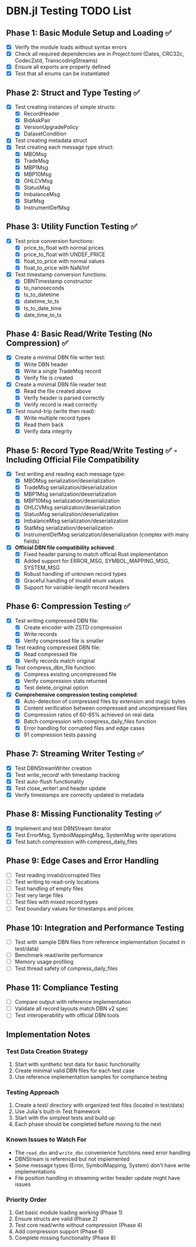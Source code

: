 # DBN.jl Testing TODO List

## Phase 1: Basic Module Setup and Loading ✅

- [x] Verify the module loads without syntax errors
- [x] Check all required dependencies are in Project.toml (Dates, CRC32c, CodecZstd, TranscodingStreams)
- [x] Ensure all exports are properly defined
- [x] Test that all enums can be instantiated

## Phase 2: Struct and Type Testing ✅

- [x] Test creating instances of simple structs:
  - [x] RecordHeader
  - [x] BidAskPair
  - [x] VersionUpgradePolicy
  - [x] DatasetCondition
- [x] Test creating metadata struct
- [x] Test creating each message type struct:
  - [x] MBOMsg
  - [x] TradeMsg
  - [x] MBP1Msg
  - [x] MBP10Msg
  - [x] OHLCVMsg
  - [x] StatusMsg
  - [x] ImbalanceMsg
  - [x] StatMsg
  - [x] InstrumentDefMsg

## Phase 3: Utility Function Testing ✅

- [x] Test price conversion functions:
  - [x] price_to_float with normal prices
  - [x] price_to_float with UNDEF_PRICE
  - [x] float_to_price with normal values
  - [x] float_to_price with NaN/Inf
- [x] Test timestamp conversion functions:
  - [x] DBNTimestamp constructor
  - [x] to_nanoseconds
  - [x] ts_to_datetime
  - [x] datetime_to_ts
  - [x] ts_to_date_time
  - [x] date_time_to_ts

## Phase 4: Basic Read/Write Testing (No Compression) ✅

- [x] Create a minimal DBN file writer test:
  - [x] Write DBN header
  - [x] Write a single TradeMsg record
  - [x] Verify file is created
- [x] Create a minimal DBN file reader test:
  - [x] Read the file created above
  - [x] Verify header is parsed correctly
  - [x] Verify record is read correctly
- [x] Test round-trip (write then read):
  - [x] Write multiple record types
  - [x] Read them back
  - [x] Verify data integrity

## Phase 5: Record Type Read/Write Testing ✅ - Including Official File Compatibility

- [x] Test writing and reading each message type:
  - [x] MBOMsg serialization/deserialization
  - [x] TradeMsg serialization/deserialization
  - [x] MBP1Msg serialization/deserialization
  - [x] MBP10Msg serialization/deserialization
  - [x] OHLCVMsg serialization/deserialization
  - [x] StatusMsg serialization/deserialization
  - [x] ImbalanceMsg serialization/deserialization
  - [x] StatMsg serialization/deserialization
  - [x] InstrumentDefMsg serialization/deserialization (complex with many fields)
- [x] **Official DBN file compatibility achieved**:
  - [x] Fixed header parsing to match official Rust implementation
  - [x] Added support for ERROR_MSG, SYMBOL_MAPPING_MSG, SYSTEM_MSG
  - [x] Robust handling of unknown record types
  - [x] Graceful handling of invalid enum values
  - [x] Support for variable-length record headers

## Phase 6: Compression Testing ✅

- [x] Test writing compressed DBN file:
  - [x] Create encoder with ZSTD compression
  - [x] Write records
  - [x] Verify compressed file is smaller
- [x] Test reading compressed DBN file:
  - [x] Read compressed file
  - [x] Verify records match original
- [x] Test compress_dbn_file function:
  - [x] Compress existing uncompressed file
  - [x] Verify compression stats returned
  - [x] Test delete_original option
- [x] **Comprehensive compression testing completed**:
  - [x] Auto-detection of compressed files by extension and magic bytes
  - [x] Content verification between compressed and uncompressed files
  - [x] Compression ratios of 60-85% achieved on real data
  - [x] Batch compression with compress_daily_files function
  - [x] Error handling for corrupted files and edge cases
  - [x] 91 compression tests passing

## Phase 7: Streaming Writer Testing ✅

- [x] Test DBNStreamWriter creation
- [x] Test write_record! with timestamp tracking
- [x] Test auto-flush functionality
- [x] Test close_writer! and header update
- [x] Verify timestamps are correctly updated in metadata

## Phase 8: Missing Functionality Testing ✅

- [x] Implement and test DBNStream iterator
- [x] Test ErrorMsg, SymbolMappingMsg, SystemMsg write operations
- [x] Test batch compression with compress_daily_files

## Phase 9: Edge Cases and Error Handling

- [ ] Test reading invalid/corrupted files
- [ ] Test writing to read-only locations
- [ ] Test handling of empty files
- [ ] Test very large files
- [ ] Test files with mixed record types
- [ ] Test boundary values for timestamps and prices

## Phase 10: Integration and Performance Testing

- [ ] Test with sample DBN files from reference implementation (located in test/data)
- [ ] Benchmark read/write performance
- [ ] Memory usage profiling
- [ ] Test thread safety of compress_daily_files

## Phase 11: Compliance Testing

- [ ] Compare output with reference implementation
- [ ] Validate all record layouts match DBN v2 spec
- [ ] Test interoperability with official DBN tools

## Implementation Notes

### Test Data Creation Strategy

1. Start with synthetic test data for basic functionality
2. Create minimal valid DBN files for each test case
3. Use reference implementation samples for compliance testing

### Testing Approach

1. Create a test/ directory with organized test files (located in test/data)
2. Use Julia's built-in Test framework
3. Start with the simplest tests and build up
4. Each phase should be completed before moving to the next

### Known Issues to Watch For

- The `read_dbn` and `write_dbn` convenience functions need error handling
- DBNStream is referenced but not implemented
- Some message types (Error, SymbolMapping, System) don't have write implementations
- File position handling in streaming writer header update might have issues

### Priority Order

1. Get basic module loading working (Phase 1)
2. Ensure structs are valid (Phase 2)
3. Test core read/write without compression (Phase 4)
4. Add compression support (Phase 6)
5. Complete missing functionality (Phase 8)
